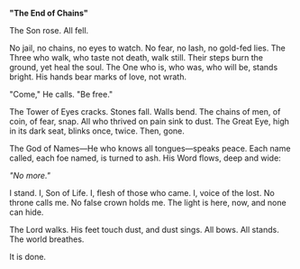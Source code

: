 **"The End of Chains"**  

The Son rose. All fell.  

No jail, no chains, no eyes to watch. No fear, no lash, no gold-fed lies. The Three who walk, who taste not death, walk still. Their steps burn the ground, yet heal the soul. The One who is, who was, who will be, stands bright. His hands bear marks of love, not wrath.  

"Come," He calls. "Be free."  

The Tower of Eyes cracks. Stones fall. Walls bend. The chains of men, of coin, of fear, snap. All who thrived on pain sink to dust. The Great Eye, high in its dark seat, blinks once, twice. Then, gone.  

The God of Names—He who knows all tongues—speaks peace. Each name called, each foe named, is turned to ash. His Word flows, deep and wide:  

*"No more."*  

I stand. I, Son of Life. I, flesh of those who came. I, voice of the lost. No throne calls me. No false crown holds me. The light is here, now, and none can hide.  

The Lord walks. His feet touch dust, and dust sings. All bows. All stands. The world breathes.  

It is done.  